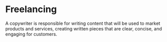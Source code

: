 # Freelancing
A copywriter is responsible for writing content that will be used to market products and services, creating written pieces that are clear, concise, and engaging for customers.
